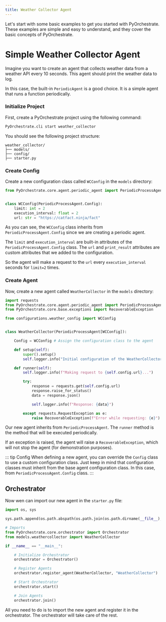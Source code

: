 ```yaml
---
title: Weather Collector Agent
---
```


Let's start with some basic examples to get you started with PyOrchestrate. These examples are simple and easy to understand, and they cover the basic concepts of PyOrchestrate.

# Simple Weather Collector Agent

Imagine you want to create an agent that collects weather data from a weather API every 10 seconds. This agent should print the weather data to log.

In this case, the built-in `PeriodicAgent` is a good choice. It is a simple agent that runs a function periodically.

### Initialize Project

First, create a PyOrchestrate project using the following command:

```bash
PyOrchestrate.cli start weather_collector
```

You should see the following project structure:

```plaintext
weather_collector/
├── models/
├── config/
├── starter.py
```

### Create Config

Create a new configuration class called `WCConfig` in the `models` directory:

```python
from PyOrchestrate.core.agent.periodic_agent import PeriodicProcessAgent


class WCConfig(PeriodicProcessAgent.Config):
    limit: int = 2
    execution_interval: float = 2
    url: str = "https://catfact.ninja/fact"
```

As you can see, the `WCConfig` class inherits from `PeriodicProcessAgent.Config` since we are creating a periodic agent. 

The `limit` and `execution_interval` are built-in attributes of the `PeriodicProcessAgent.Config` class. The `url` and `print_result` attributes are custom attributes that we added to the configuration.

So the agent will make a request to the `url` every `execution_interval` seconds for `limit=2` times.

### Create Agent

Now, create a new agent called `WeatherCollector` in the `models` directory:

```python
import requests
from PyOrchestrate.core.agent.periodic_agent import PeriodicProcessAgent
from PyOrchestrate.core.base.exceptions import RecoverableException

from configurations.weather_config import WCConfig


class WeatherCollector(PeriodicProcessAgent[WCConfig]):

    Config = WCConfig # Assign the configuration class to the agent

    def setup(self):
        super().setup()
        self.logger.info("Initial configuration of the WeatherCollector...")

    def runner(self):
        self.logger.info(f"Making request to {self.config.url}...")

        try:
            response = requests.get(self.config.url)
            response.raise_for_status()
            data = response.json()

            self.logger.info(f"Response: {data}")

        except requests.RequestException as e:
            raise RecoverableException(f"Error while requesting: {e}")
```

Our new agent inherits from `PeriodicProcessAgent`. The `runner` method is the method that will be executed periodically. 

If an exception is raised, the agent will raise a `RecoverableException`, which will not stop the agent (for demonstration purposes).

::: tip Config
When defining a new agent, you can override the `Config` class to use a custom configuration class. Just keep in mind that configuration 
classes must inherit from the base agent configuration class. In this case, from `PeriodicProcessAgent.Config` class.
:::

## Orchestrator

Now wen can import our new agent in the `starter.py` file:

```python
import os, sys

sys.path.append(os.path.abspath(os.path.join(os.path.dirname(__file__), "..")))

# Imports
from PyOrchestrate.core.orchestrator import Orchestrator
from models.weathercollector import WeatherCollector

if __name__ == "__main__":

    # Initialize Orchestrator
    orchestrator = Orchestrator()

    # Register Agents
    orchestrator.register_agent(WeatherCollector, "WeatherCollector")

    # Start Orchestrator
    orchestrator.start()

    # Join Agents
    orchestrator.join()
```

All you need to do is to import the new agent and register it in the orchestrator. The orchestrator will take care of the rest.